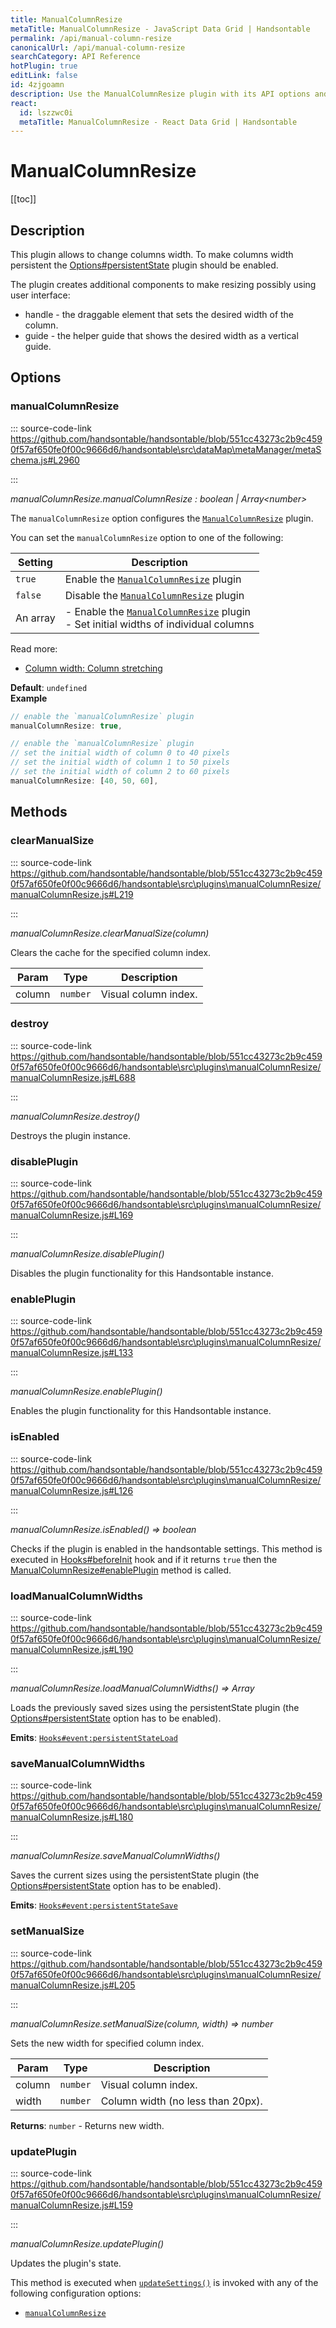 ```yaml
---
title: ManualColumnResize
metaTitle: ManualColumnResize - JavaScript Data Grid | Handsontable
permalink: /api/manual-column-resize
canonicalUrl: /api/manual-column-resize
searchCategory: API Reference
hotPlugin: true
editLink: false
id: 4zjgoamn
description: Use the ManualColumnResize plugin with its API options and methods to let your users manually change column widths using Handsontable's interface.
react:
  id: lszzwc0i
  metaTitle: ManualColumnResize - React Data Grid | Handsontable
---
```


# ManualColumnResize

[[toc]]

## Description

This plugin allows to change columns width. To make columns width persistent the [Options#persistentState](@/api/options.md#persistentstate)
plugin should be enabled.

The plugin creates additional components to make resizing possibly using user interface:
- handle - the draggable element that sets the desired width of the column.
- guide - the helper guide that shows the desired width as a vertical guide.


## Options

### manualColumnResize
  
::: source-code-link https://github.com/handsontable/handsontable/blob/551cc43273c2b9c4590f57af650fe0f00c9666d6/handsontable\src\dataMap\metaManager/metaSchema.js#L2960

:::

_manualColumnResize.manualColumnResize : boolean | Array&lt;number&gt;_

The `manualColumnResize` option configures the [`ManualColumnResize`](@/api/manualColumnResize.md) plugin.

You can set the `manualColumnResize` option to one of the following:

| Setting  | Description                                                                                                           |
| -------- | --------------------------------------------------------------------------------------------------------------------- |
| `true`   | Enable the [`ManualColumnResize`](@/api/manualColumnResize.md) plugin                                                 |
| `false`  | Disable the [`ManualColumnResize`](@/api/manualColumnResize.md) plugin                                                |
| An array | - Enable the [`ManualColumnResize`](@/api/manualColumnResize.md) plugin<br>- Set initial widths of individual columns |

Read more:
- [Column width: Column stretching](@/guides/columns/column-width/column-width.md#column-stretching)

**Default**: <code>undefined</code>  
**Example**  
```js
// enable the `manualColumnResize` plugin
manualColumnResize: true,

// enable the `manualColumnResize` plugin
// set the initial width of column 0 to 40 pixels
// set the initial width of column 1 to 50 pixels
// set the initial width of column 2 to 60 pixels
manualColumnResize: [40, 50, 60],
```

## Methods

### clearManualSize
  
::: source-code-link https://github.com/handsontable/handsontable/blob/551cc43273c2b9c4590f57af650fe0f00c9666d6/handsontable\src\plugins\manualColumnResize/manualColumnResize.js#L219

:::

_manualColumnResize.clearManualSize(column)_

Clears the cache for the specified column index.


| Param | Type | Description |
| --- | --- | --- |
| column | `number` | Visual column index. |



### destroy
  
::: source-code-link https://github.com/handsontable/handsontable/blob/551cc43273c2b9c4590f57af650fe0f00c9666d6/handsontable\src\plugins\manualColumnResize/manualColumnResize.js#L688

:::

_manualColumnResize.destroy()_

Destroys the plugin instance.



### disablePlugin
  
::: source-code-link https://github.com/handsontable/handsontable/blob/551cc43273c2b9c4590f57af650fe0f00c9666d6/handsontable\src\plugins\manualColumnResize/manualColumnResize.js#L169

:::

_manualColumnResize.disablePlugin()_

Disables the plugin functionality for this Handsontable instance.



### enablePlugin
  
::: source-code-link https://github.com/handsontable/handsontable/blob/551cc43273c2b9c4590f57af650fe0f00c9666d6/handsontable\src\plugins\manualColumnResize/manualColumnResize.js#L133

:::

_manualColumnResize.enablePlugin()_

Enables the plugin functionality for this Handsontable instance.



### isEnabled
  
::: source-code-link https://github.com/handsontable/handsontable/blob/551cc43273c2b9c4590f57af650fe0f00c9666d6/handsontable\src\plugins\manualColumnResize/manualColumnResize.js#L126

:::

_manualColumnResize.isEnabled() ⇒ boolean_

Checks if the plugin is enabled in the handsontable settings. This method is executed in [Hooks#beforeInit](@/api/hooks.md#beforeinit)
hook and if it returns `true` then the [ManualColumnResize#enablePlugin](@/api/manualColumnResize.md#enableplugin) method is called.



### loadManualColumnWidths
  
::: source-code-link https://github.com/handsontable/handsontable/blob/551cc43273c2b9c4590f57af650fe0f00c9666d6/handsontable\src\plugins\manualColumnResize/manualColumnResize.js#L190

:::

_manualColumnResize.loadManualColumnWidths() ⇒ Array_

Loads the previously saved sizes using the persistentState plugin (the [Options#persistentState](@/api/options.md#persistentstate) option has to be enabled).

**Emits**: [`Hooks#event:persistentStateLoad`](@/api/hooks.md#persistentstateload)  


### saveManualColumnWidths
  
::: source-code-link https://github.com/handsontable/handsontable/blob/551cc43273c2b9c4590f57af650fe0f00c9666d6/handsontable\src\plugins\manualColumnResize/manualColumnResize.js#L180

:::

_manualColumnResize.saveManualColumnWidths()_

Saves the current sizes using the persistentState plugin (the [Options#persistentState](@/api/options.md#persistentstate) option has to be enabled).

**Emits**: [`Hooks#event:persistentStateSave`](@/api/hooks.md#persistentstatesave)  


### setManualSize
  
::: source-code-link https://github.com/handsontable/handsontable/blob/551cc43273c2b9c4590f57af650fe0f00c9666d6/handsontable\src\plugins\manualColumnResize/manualColumnResize.js#L205

:::

_manualColumnResize.setManualSize(column, width) ⇒ number_

Sets the new width for specified column index.


| Param | Type | Description |
| --- | --- | --- |
| column | `number` | Visual column index. |
| width | `number` | Column width (no less than 20px). |


**Returns**: `number` - Returns new width.  

### updatePlugin
  
::: source-code-link https://github.com/handsontable/handsontable/blob/551cc43273c2b9c4590f57af650fe0f00c9666d6/handsontable\src\plugins\manualColumnResize/manualColumnResize.js#L159

:::

_manualColumnResize.updatePlugin()_

Updates the plugin's state.

This method is executed when [`updateSettings()`](@/api/core.md#updatesettings) is invoked with any of the following configuration options:
 - [`manualColumnResize`](@/api/options.md#manualcolumnresize)


